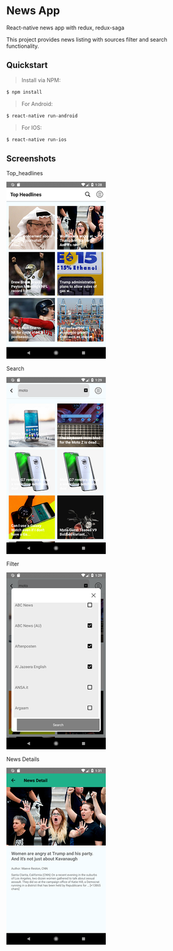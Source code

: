 # News App
React-native news app with redux, redux-saga

This project provides news listing with sources filter and search functionality.

## Quickstart
> Install via NPM:
```bash
$ npm install
```
> For Android: 
```bash
$ react-native run-android
```
> For IOS:
```bash
$ react-native run-ios
```

## Screenshots 

Top_headlines

![Alt text](/docs/1.Top_headlines.png?raw=true "Top Headlines")

Search

![Alt text](/docs/2.search.png?raw=true "Search News")

Filter

![Alt text](/docs/3.Filter.png?raw=true "Filter by Source")

News Details

![Alt text](/docs/4.NewsDetail.png?raw=true "Filter by Source")